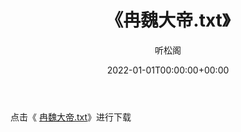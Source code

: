 ﻿---
title:  《冉魏大帝.txt》
date:   2022-01-01T00:00:00+00:00
author: 听松阁
layout: post
permalink: /冉魏大帝/
categories: 小说
tags: [小说]
---

点击《 [冉魏大帝.txt](http://img.660000.xyz/bookstukust/book/bntxt/10/冉魏大帝.txt)》进行下载